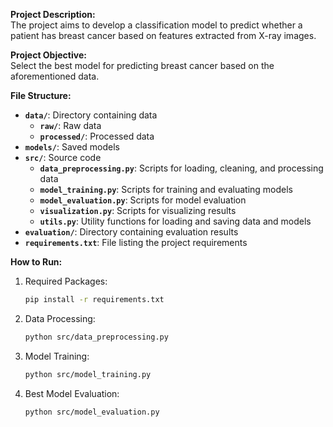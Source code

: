 **Project Description:**  
The project aims to develop a classification model to predict whether a patient has breast cancer based on features extracted from X-ray images.

**Project Objective:**  
Select the best model for predicting breast cancer based on the aforementioned data.

**File Structure:**  
- **`data/`**: Directory containing data  
  - **`raw/`**: Raw data  
  - **`processed/`**: Processed data  
- **`models/`**: Saved models  
- **`src/`**: Source code  
  - **`data_preprocessing.py`**: Scripts for loading, cleaning, and processing data  
  - **`model_training.py`**: Scripts for training and evaluating models  
  - **`model_evaluation.py`**: Scripts for model evaluation  
  - **`visualization.py`**: Scripts for visualizing results  
  - **`utils.py`**: Utility functions for loading and saving data and models  
- **`evaluation/`**: Directory containing evaluation results  
- **`requirements.txt`**: File listing the project requirements

**How to Run:**  
1. Required Packages:  
   ```bash
   pip install -r requirements.txt
   ```  
2. Data Processing:
   ```bash
   python src/data_preprocessing.py
   ```  
3. Model Training: 
   ```bash
   python src/model_training.py
   ```  
4. Best Model Evaluation:
   ```bash
   python src/model_evaluation.py
   ```
